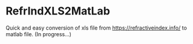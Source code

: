 # RefrIndXLS2MatLab
Quick and easy conversion of xls file from https://refractiveindex.info/ to matlab file. (In progress...)
